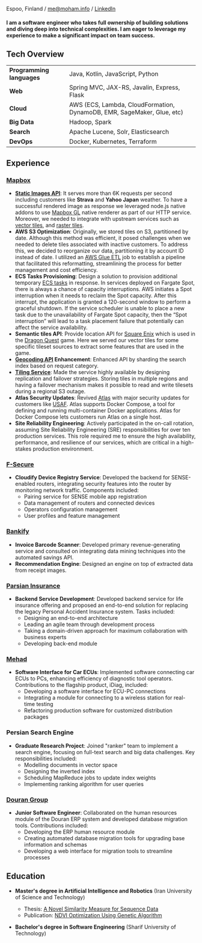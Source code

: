 Espoo, Finland / me@moham.info / [LinkedIn](https://www.linkedin.com/in/mhpandi/)

#### I am a software engineer who takes full ownership of building solutions and diving deep into technical complexities. I am eager to leverage my experience to make a significant impact on team success.

## Tech Overview

|||
|--------------------------|------------------------------------------------------------------------------|
| **Programming languages**| Java, Kotlin, JavaScript, Python                                             |
| **Web**                  | Spring MVC, JAX-RS, Javalin, Express, Flask                                  |
| **Cloud**                | AWS (ECS, Lambda, CloudFormation, DynamoDB, EMR, SageMaker, Glue, etc)       |
| **Big Data**             | Hadoop, Spark                                                                |
| **Search**               | Apache Lucene, Solr, Elasticsearch                                           |
| **DevOps**               | Docker, Kubernetes, Terraform                                                |

## Experience

### [Mapbox](https://www.mapbox.com)

- **[Static Images API](https://docs.mapbox.com/api/maps/static-images)**: It serves more than 6K requests per second including customers like **Strava** and **Yahoo Japan** weather. To have a successful rendered image as response we leveraged node.js native addons to use [Mapbox GL](https://docs.mapbox.com/help/glossary/mapbox-gl/) native renderer as part of our HTTP service. Moreover, we needed to integrate with upstream services such as [vector tiles](https://docs.mapbox.com/api/maps/vector-tiles/), and [raster tiles](https://docs.mapbox.com/api/maps/raster-tiles/).
- **AWS S3 Optimization**: Originally, we stored tiles on S3, partitioned by date. Although this method was efficient, it posed challenges when we needed to delete tiles associated with inactive customers. To address this, we decided to reorganize our data, partitioning it by account ID instead of date. I utilized an [AWS Glue ETL](https://docs.aws.amazon.com/prescriptive-guidance/latest/serverless-etl-aws-glue/aws-glue-etl.html) job to establish a pipeline that facilitated this reformatting, streamlining the process for better management and cost efficiency.
- **ECS Tasks Provisioning**: Design a solution to provision additional temporary [ECS tasks](https://docs.aws.amazon.com/AmazonECS/latest/developerguide/task_definitions.html) in response. In services deployed on Fargate Spot, there is always a chance of capacity interruptions. AWS initiates a Spot interruption when it needs to reclaim the Spot capacity. After this interrupt, the application is granted a 120-second window to perform a graceful shutdown. If the service scheduler is unable to place a new task due to the unavailability of Fargate Spot capacity, then the “Spot interruption” will lead to a task placement failure that potentially can affect the service availability.
- **Semantic tiles API**: Provide location API for [Square Enix](https://www.square-enix.com/) which is used in the [Dragon Quest](https://dragonquest.square-enix-games.com/xi/en-us/) game. Here we served our vector tiles for some specific tileset sources to extract some features that are used in the game.
- **[Geocoding API](https://docs.mapbox.com/api/search/geocoding/) Enhancement**: Enhanced API by sharding the search index based on request category.
- **[Tiling Service](https://docs.mapbox.com/mapbox-tiling-service/guides/)**: Made the service highly available by designing replication and failover strategies. Storing tiles in multiple regions and having a failover mechanism makes it possible to read and write tilesets during a regional S3 outage.
- **Atlas Security Updates**: Revived [Atlas](https://www.mapbox.com/atlas) with major security updates for customers like [USAF](https://www.airforce.com/). Atlas supports Docker Compose, a tool for defining and running multi-container Docker applications. Atlas for Docker Compose lets customers run Atlas on a single host.
- **Site Reliability Engineering**: Actively participated in the on-call rotation, assuming Site Reliability Engineering (SRE) responsibilities for over ten production services. This role required me to ensure the high availability, performance, and resilience of our services, which are critical in a high-stakes production environment.

### [F-Secure](https://www.f-secure.com/en)

- **Cloudify Device Registry Service**: Developed the backend for SENSE-enabled routers, integrating security features into the router by monitoring network traffic. Components included:
  - Pairing service for SENSE mobile app registration
  - Data management of routers and connected devices
  - Operators configuration management
  - User profiles and feature management

### [Bankify](https://bankify.io/)

- **Invoice Barcode Scanner**: Developed primary revenue-generating service and consulted on integrating data mining techniques into the automated savings API.
- **Recommendation Engine**: Designed an engine on top of extracted data from receipt images.

### [Parsian Insurance](https://parsianinsurance.ir/fa-IR/parsianinsurance/1/page/%D8%AE%D8%A7%D9%86%D9%87)

- **Backend Service Development**: Developed backend service for life insurance offering and proposed an end-to-end solution for replacing the legacy Personal Accident Insurance system. Tasks included:
  - Designing an end-to-end architecture
  - Leading an agile team through development process
  - Taking a domain-driven approach for maximum collaboration with business experts
  - Developing back-end module

### [Mehad](https://mehad.ir/)

- **Software Interface for Car ECUs**: Implemented software connecting car ECUs to PCs, enhancing efficiency of diagnostic tool operators. Contributions to the flagship product, iDiag, included:
  - Developing a software interface for ECU-PC connections
  - Integrating a module for connecting to a wireless station for real-time testing
  - Refactoring production software for customized distribution packages

### Persian Search Engine

- **Graduate Research Project**: Joined "ranker" team to implement a search engine, focusing on full-text search and big data challenges. Key responsibilities included:
  - Modelling documents in vector space
  - Designing the inverted index
  - Scheduling MapReduce jobs to update index weights
  - Implementing ranking algorithm for user queries

### [Douran Group](https://www.linkedin.com/company/douran-group/?originalSubdomain=ir)

- **Junior Software Engineer**: Collaborated on the human resources module of the Douran ERP system and developed database migration tools. Contributions included:
  - Developing the ERP human resource module
  - Creating automated database migration tools for upgrading base information and schemas
  - Developing a web interface for migration tools to streamline processes

## Education

- **Master's degree in Artificial Intelligence and Robotics** (Iran University of Science and Technology)
  - Thesis: [A Novel Similarity Measure for Sequence Data](https://www.researchgate.net/publication/236848462_A_Novel_Similarity_Measure_for_Sequence_Data)
  - Publication: [NDVI Optimization Using Genetic Algorithm](https://www.semanticscholar.org/paper/NDVI-Optimization-Using-Genetic-Algorithm-Kabiri-Pandi/b6c87aea6b1ffd7c3ca9468df43e0d706ac057b6)

- **Bachelor's degree in Software Engineering** (Sharif University of Technology)

